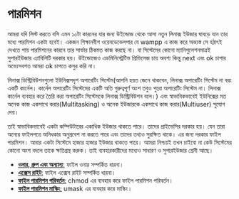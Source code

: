 # পারমিশন #

আমরা যদি লিস্ট করতে বসি এমন ১০টা কারনের যার জন্য উইন্ডোজ থেকে আসা নতুন লিনাক্স ইউজার ঘাবড়ে যান তার মধ্যে পারমিশন একটা হবেই। একজন শিক্ষানবীশ ওয়েবডেভেলপার যে wampp এ কাজ করে অভ্যস্ত সে হঠাৎই দেখতে পায় পারমিশনের কারনে তার সার্ভার ঠিকমত কাজ করছে না। বা সিস্টেমের কোনো ম্যানিপুলেশনমাত্রই সুপারইউজার এ্যাবিলিটি দরকার হয়। উইন্ডোজেও এডমিনিস্ট্রেটিভ প্রিভিলেজ চায় অবশ্য কিন্তু next এবং ok চাপার অভ্যেসবশত আমরা ok চাপতে কসুর করি না।

লিনাক্স ডিস্ট্রিবিউশনগুলো ইউনিক্সসদৃশ অপারেটিং সিস্টেম(আপনি হয়ত জেনে থাকবেন, লিনাক্স অপারেটিং সিস্টেম না বরং একটি কার্নেল। কার্নেল অপারেটিং সিস্টেমের একটি অতি গুরুত্বপূর্ণ অংশ তবুও পুরো অপারেটিং সিস্টেম না। লিনাক্স কার্নেল ব্যবহার করে তৈরি করা অপারেটিং সিস্টেমকে লিনাক্স ডিস্ট্রিবিউশন বলে।) এবং স্বাভাবিকভাবেই ইউনিক্সের মত অনেক কাজ একসাথে করার(Multitasking) ও অনেক ইউজারকে একসাথে কাজ করার(Multiuser) সুযোগ দেয়।

তাই স্বাভাবিকভাবেই একটা কম্পিউটারের একাধিক ইউজার থাকতে পারে। তাদের প্রাইভেসির দরকার হয়। যেন তারা অন্যের ফাইলপত্রে অনিধকার অনুপ্রবেশ না করতে পারে এবং তাদের তথ্যও সুরক্ষিত থাকে। এর জন্য দরকার ফাইল পারমিশন। আবার একটা সিস্টেমে হাজার হাজার ইউজার থাকতে পারে। আমরা নিশ্চয়ই তখন চাইবো না কেউ সিস্টেমের কোনো অংশ বদলে তাকে ক্ষতিগ্রস্থ করুক। তাই ব্যবহারকারীদের মধ্যেও সাধারণ ও সুপারইউজার শ্রেনী আছে।

*  [**ওনার, গ্রুপ এবং অন্যান্য**:](1.6.1.owner.md) ফাইল ওনার সম্পর্কিত ধারনা।
*  [**এক্সেস রাইট**:](1.6.2.accessright.md) ফাইল এক্সেস রাইট সম্পর্কিত ধারনা।
*  [**ফাইল পারমিশন পরিবর্তন**:](1.6.3.chmod.md) chmod এর ব্যবহার করে ফাইল পারমিশন পরিবর্তন।
*  [**ফাইল পারমিশন মাস্কিং**:](1.6.4.masking.md) umask এর ব্যবহার করে মাস্কিং।